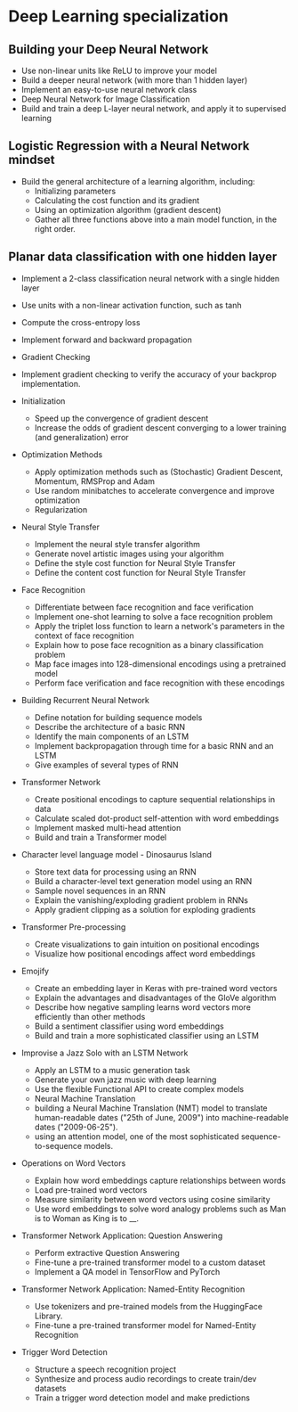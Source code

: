 # Deep Learning specialization 
## Building your Deep Neural Network
* Use non-linear units like ReLU to improve your model
* Build a deeper neural network (with more than 1 hidden layer)
* Implement an easy-to-use neural network class
* Deep Neural Network for Image Classification
* Build and train a deep L-layer neural network, and apply it to supervised learning
## Logistic Regression with a Neural Network mindset
* Build the general architecture of a learning algorithm, including:
  * Initializing parameters
  * Calculating the cost function and its gradient
  * Using an optimization algorithm (gradient descent) 
  * Gather all three functions above into a main model function, in the right order.
## Planar data classification with one hidden layer
* Implement a 2-class classification neural network with a single hidden layer
* Use units with a non-linear activation function, such as tanh
* Compute the cross-entropy loss
* Implement forward and backward propagation
* Gradient Checking
* Implement gradient checking to verify the accuracy of your backprop implementation.


* Initialization
  * Speed up the convergence of gradient descent
  * Increase the odds of gradient descent converging to a lower training (and generalization) error  
* Optimization Methods
  * Apply optimization methods such as (Stochastic) Gradient Descent, Momentum, RMSProp and Adam
  * Use random minibatches to accelerate convergence and improve optimization
  * Regularization
* Neural Style Transfer
  *	Implement the neural style transfer algorithm 
  *	Generate novel artistic images using your algorithm 
  *	Define the style cost function for Neural Style Transfer
  *	Define the content cost function for Neural Style Transfer
* Face Recognition
  *	Differentiate between face recognition and face verification
  *	Implement one-shot learning to solve a face recognition problem
  *	Apply the triplet loss function to learn a network's parameters in the context of face recognition
  *	Explain how to pose face recognition as a binary classification problem
  *	Map face images into 128-dimensional encodings using a pretrained model
  *	Perform face verification and face recognition with these encodings
* Building Recurrent Neural Network
  *	Define notation for building sequence models
  *	Describe the architecture of a basic RNN
  *	Identify the main components of an LSTM
  *	Implement backpropagation through time for a basic RNN and an LSTM
  *	Give examples of several types of RNN
*	Transformer Network
     *	Create positional encodings to capture sequential relationships in data
     *	Calculate scaled dot-product self-attention with word embeddings
     *	Implement masked multi-head attention
     *	Build and train a Transformer model
*	Character level language model - Dinosaurus Island
     *	Store text data for processing using an RNN 
     *	Build a character-level text generation model using an RNN
     *	Sample novel sequences in an RNN
     *	Explain the vanishing/exploding gradient problem in RNNs
     *	Apply gradient clipping as a solution for exploding gradients
* Transformer Pre-processing
     * Create visualizations to gain intuition on positional encodings
     * Visualize how positional encodings affect word embeddings
*	Emojify
     *	Create an embedding layer in Keras with pre-trained word vectors
     *	Explain the advantages and disadvantages of the GloVe algorithm
     *	Describe how negative sampling learns word vectors more efficiently than other methods
     *	Build a sentiment classifier using word embeddings
     *	Build and train a more sophisticated classifier using an LSTM
*	Improvise a Jazz Solo with an LSTM Network
     *	Apply an LSTM to a music generation task
     *	Generate your own jazz music with deep learning
     *	Use the flexible Functional API to create complex models
     *	Neural Machine Translation
     *	building a Neural Machine Translation (NMT) model to translate human-readable dates ("25th of June, 2009") into machine-readable dates ("2009-06-25"). 
     *	using an attention model, one of the most sophisticated sequence-to-sequence models.
*	Operations on Word Vectors
     *	Explain how word embeddings capture relationships between words
     *	Load pre-trained word vectors
     *	Measure similarity between word vectors using cosine similarity
     *	Use word embeddings to solve word analogy problems such as Man is to Woman as King is to __.
*	Transformer Network Application: Question Answering
     *	Perform extractive Question Answering 
     *	Fine-tune a pre-trained transformer model to a custom dataset
     *	Implement a QA model in TensorFlow and PyTorch
*	Transformer Network Application: Named-Entity Recognition
     *	Use tokenizers and pre-trained models from the HuggingFace Library.
     *	Fine-tune a pre-trained transformer model for Named-Entity Recognition
*	Trigger Word Detection
     *	Structure a speech recognition project
     *	Synthesize and process audio recordings to create train/dev datasets
     *	Train a trigger word detection model and make predictions
